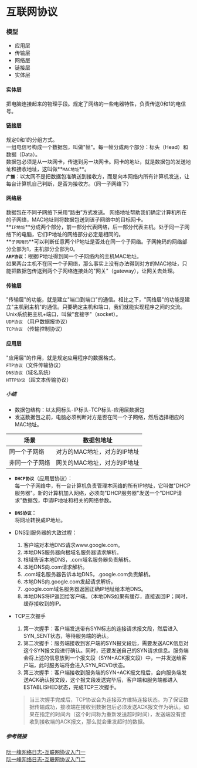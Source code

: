 # 互联网协议

### 模型
* 应用层
* 传输层
* 网络层
* 链接层
* 实体层

#### 实体层
把电脑连接起来的物理手段。规定了网络的一些电器特性，负责传送0和1的电信号。
#### 链接层
规定0和1的分组方式。   
一组电信号构成一个数据包，叫做"帧"。每一帧分成两个部分：标头（Head）和数据（Data）。    
数据包必须是从一块网卡，传送到另一块网卡。网卡的地址，就是数据包的发送地址和接收地址，这叫做**`MAC地址`**。  
**`广播`**：以太网不是把数据包准确送到接收方，而是向本网络内所有计算机发送，让每台计算机自己判断，是否为接收方。（同一子网络下）
#### 网络层
数据包在不同子网络下采用“路由”方式发送。
网络地址帮助我们确定计算机所在的子网络，MAC地址则将数据包送到该子网络中的目标网卡。  
**`IP地址`**分成两个部分，前一部分代表网络，后一部分代表主机。处于同一子网络下的电脑，它们IP地址的网络部分必定是相同的。  
**`子网掩码`**可以判断任意两个IP地址是否处在同一个子网络。子网掩码的网络部分全部为1，主机部分全部为0。  
**`ARP协议`**：根据IP地址得到同一个子网络内的主机MAC地址。  
如果两台主机不在同一个子网络，那么事实上没有办法得到对方的MAC地址，只能把数据包传送到两个子网络连接处的"网关"（gateway），让网关去处理。  
#### 传输层
"传输层"的功能，就是建立"端口到端口"的通信。相比之下，"网络层"的功能是建立"主机到主机"的通信。只要确定主机和端口，我们就能实现程序之间的交流。  
Unix系统把主机+端口，叫做"套接字"（socket）。  
`UDP协议` （用户数据报协议）   
`TCP协议` （传输控制协议）
#### 应用层
"应用层"的作用，就是规定应用程序的数据格式。    
`FTP协议`（文件传输协议）  
`DNS协议`（域名系统）  
`HTTP协议`（超文本传输协议）

##### 小结
* 数据包结构：以太网标头-IP标头-TCP标头-应用层数据包  
* 发送数据包之前，电脑必须判断对方是否在同一个子网络，然后选择相应的MAC地址。  

 场景 	 | 数据包地址 
-----  | ------
同一个子网络 	 |	对方的MAC地址，对方的IP地址
非同一个子网络  |  网关的MAC地址，对方的IP地址

* **`DHCP协议`**（应用层协议）：  
	每一个子网络中，有一台计算机负责管理本网络的所有IP地址，它叫做"DHCP服务器"。新的计算机加入网络，必须向"DHCP服务器"发送一个"DHCP请求"数据包，申请IP地址和相关的网络参数。
* **`DNS协议`**：  
	将网址转换成IP地址。
* DNS到服务器的大致过程：
	1. 客户端对本地DNS请求www.google.com。
	2. 本地DNS服务器向根域名服务器请求解析。
	3. 根域告诉本地DNS，.com域名服务器负责解析。
	4. 本地DNS向.com请求解析。
	5. .com域名服务器告诉本地DNS，.google.com负责解析。
	6. 本地DNS向.google.com发起请求解析。
	7. .google.com域名服务器返回正确IP地址给本地DNS。
	8. 本地DNS将IP返回给客户端。（本地DNS如果有缓存，直接返回IP；同时，缓存接收到的IP。
* TCP三次握手
	1. 第一次握手：客户端发送带有SYN标志的连接请求报文段，然后进入SYN_SENT状态，等待服务端的确认。
	2. 第二次握手：服务端接收到客户端的SYN报文段后，需要发送ACK信息对这个SYN报文段进行确认。同时，还要发送自己的SYN请求信息。服务端会将上述的信息放到一个报文段（SYN+ACK报文段）中，一并发送给客户端，此时服务端将会进入SYN_RCVD状态。
	3. 第三次握手：客户端接收到服务端的SYN+ACK报文段后，会向服务端发送ACK确认报文段，这个报文段发送完毕后，客户端和服务端都进入ESTABLISHED状态，完成TCP三次握手。
	
	> 当三次握手完成后，TCP协议会为连接双方维持连接状态。为了保证数据传输成功，接收端在接收到数据包后必须发送ACK报文作为确认。如果在指定的时间内（这个时间称为重新发送超时时间），发送端没有接收到接收端的ACK报文，那么就会重发超时的数据。

##### 参考链接
[阮一峰网络日志-互联网协议入门一](http://www.ruanyifeng.com/blog/2012/05/internet_protocol_suite_part_i.html)  
[阮一峰网络日志-互联网协议入门二](http://www.ruanyifeng.com/blog/2012/06/internet_protocol_suite_part_ii.html)
